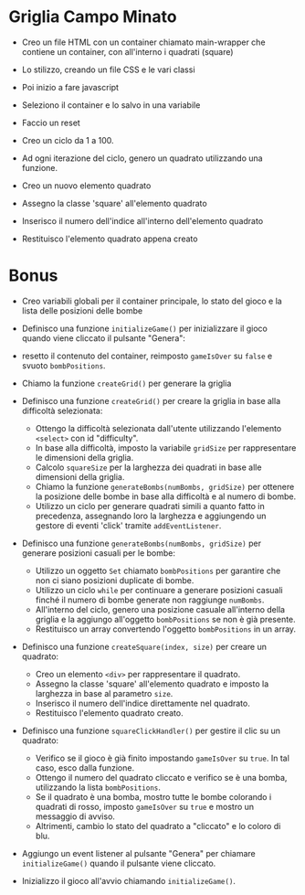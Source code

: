 # Griglia Campo Minato
- Creo un file HTML con un container chiamato main-wrapper che contiene un container, con all'interno i quadrati (square)
- Lo stilizzo, creando un file CSS e le vari classi
- Poi inizio a fare javascript

- Seleziono il container e lo salvo in una variabile
- Faccio un reset
- Creo un ciclo da 1 a 100.
- Ad ogni iterazione del ciclo, genero un quadrato utilizzando una funzione.

- Creo un nuovo elemento quadrato
- Assegno la classe 'square' all'elemento quadrato
- Inserisco il numero dell'indice all'interno dell'elemento quadrato
- Restituisco l'elemento quadrato appena creato

# Bonus
- Creo variabili globali per il container principale, lo stato del gioco e la lista delle posizioni delle bombe
- Definisco una funzione `initializeGame()` per inizializzare il gioco quando viene cliccato il pulsante "Genera":
- resetto il contenuto del container, reimposto `gameIsOver` su `false` e svuoto `bombPositions`.
- Chiamo la funzione `createGrid()` per generare la griglia
- Definisco una funzione `createGrid()` per creare la griglia in base alla difficoltà selezionata:
  - Ottengo la difficoltà selezionata dall'utente utilizzando l'elemento `<select>` con id "difficulty".
  - In base alla difficoltà, imposto la variabile `gridSize` per rappresentare le dimensioni della griglia.
  - Calcolo `squareSize` per la larghezza dei quadrati in base alle dimensioni della griglia.
  - Chiamo la funzione `generateBombs(numBombs, gridSize)` per ottenere la posizione delle bombe in base alla difficoltà e al numero di bombe.
  - Utilizzo un ciclo per generare quadrati simili a quanto fatto in precedenza, assegnando loro la larghezza e aggiungendo un gestore di eventi 'click' tramite `addEventListener`.

- Definisco una funzione `generateBombs(numBombs, gridSize)` per generare posizioni casuali per le bombe:
  - Utilizzo un oggetto `Set` chiamato `bombPositions` per garantire che non ci siano posizioni duplicate di bombe.
  - Utilizzo un ciclo `while` per continuare a generare posizioni casuali finché il numero di bombe generate non raggiunge `numBombs`.
  - All'interno del ciclo, genero una posizione casuale all'interno della griglia e la aggiungo all'oggetto `bombPositions` se non è già presente.
  - Restituisco un array convertendo l'oggetto `bombPositions` in un array.

- Definisco una funzione `createSquare(index, size)` per creare un quadrato:
  - Creo un elemento `<div>` per rappresentare il quadrato.
  - Assegno la classe 'square' all'elemento quadrato e imposto la larghezza in base al parametro `size`.
  - Inserisco il numero dell'indice direttamente nel quadrato.
  - Restituisco l'elemento quadrato creato.

- Definisco una funzione `squareClickHandler()` per gestire il clic su un quadrato:
  - Verifico se il gioco è già finito impostando `gameIsOver` su `true`. In tal caso, esco dalla funzione.
  - Ottengo il numero del quadrato cliccato e verifico se è una bomba, utilizzando la lista `bombPositions`.
  - Se il quadrato è una bomba, mostro tutte le bombe colorando i quadrati di rosso, imposto `gameIsOver` su `true` e mostro un messaggio di avviso.
  - Altrimenti, cambio lo stato del quadrato a "cliccato" e lo coloro di blu.

- Aggiungo un event listener al pulsante "Genera" per chiamare `initializeGame()` quando il pulsante viene cliccato.

- Inizializzo il gioco all'avvio chiamando `initializeGame()`.